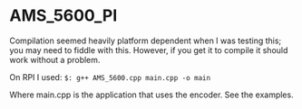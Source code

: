 # AMS_5600_PI

Compilation seemed heavily platform dependent when I was
testing this; you may need to fiddle with this. However,
if you get it to compile it should work without a problem.

On RPI I used:
`$: g++ AMS_5600.cpp main.cpp -o main`

Where main.cpp is the application that uses the encoder.
See the examples.
